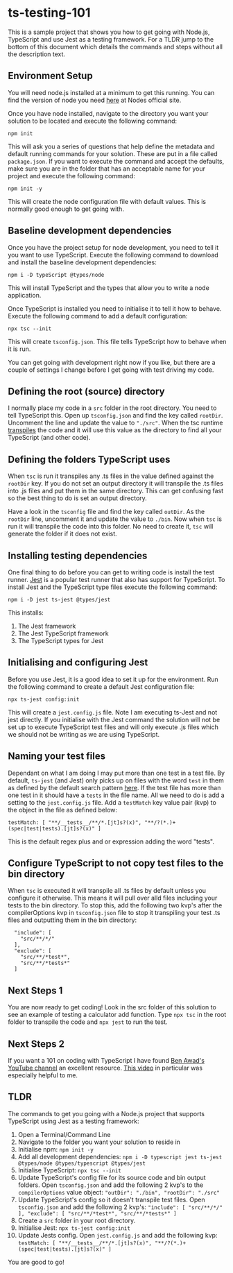 # ts-testing-101
This is a sample project that shows you how to get going with Node.js, TypeScript and use Jest as a testing framework. For a TLDR jump to the bottom of this document which details the commands and steps without all the description text.

## Environment Setup
You will need node.js installed at a minimum to get this running. You can find the version of node you need [here](https://nodejs.org/) at Nodes official site.

Once you have node installed, navigate to the directory you want your solution to be located and execute the following command:

`npm init`

This will ask you a series of questions that help define the metadata and default running commands for your solution. These are put in a file called `package.json`. If you want to execute the command and accept the defaults, make sure you are in the folder that has an acceptable name for your project and execute the following command:

`npm init -y`

This will create the node configuration file with default values. This is normally good enough to get going with.

## Baseline development dependencies

Once you have the project setup for node development, you need to tell it you want to use TypeScript. Execute the following command to download and install the baseline development dependencies:

`npm i -D typeScript @types/node`

This will install TypeScript and the types that allow you to write a node application.

Once TypeScript is installed you need to initialise it to tell it how to behave. Execute the following command to add a default configuration:

`npx tsc --init`

This will create `tsconfig.json`. This file tells TypeScript how to behave when it is run. 

You can get going with development right now if you like, but there are a couple of settings I change before I get going with test driving my code.

## Defining the root (source) directory

I normally place my code in a `src` folder in the root directory. You need to tell TypeScript this. Open up `tsconfig.json` and find the key called `rootDir`. Uncomment the line and update the value to `"./src"`. When the tsc runtime [transpiles](https://en.wikipedia.org/wiki/Source-to-source_compiler) the code and it will use this value as the directory to find all your TypeScript (and other code). 

## Defining the folders TypeScript uses

When `tsc` is run it transpiles any .ts files in the value defined against the `rootDir` key. If you do not set an output directory it will transpile the .ts files into .js files and put them in the same directory. This can get confusing fast so the best thing to do is set an output directory. 

Have a look in the `tsconfig` file and find the key called `outDir`. As the `rootDir` line, uncomment it and update the value to `./bin`. Now when `tsc` is run it will transpile the code into this folder. No need to create it, `tsc` will generate the folder if it does not exist.

## Installing testing dependencies

One final thing to do before you can get to writing code is install the test runner. [Jest](https://Jestjs.io) is a popular test runner that also has support for TypeScript. To install Jest and the TypeScript type files execute the following command:

`npm i -D jest ts-jest @types/jest`

This installs:
1. The Jest framework
2. The Jest TypeScript framework
3. The TypeScript types for Jest

## Initialising and configuring Jest

Before you use Jest, it is a good idea to set it up for the environment. Run the following command to create a default Jest configuration file:

`npx ts-jest config:init`

This will create a `jest.config.js` file. Note I am executing ts-Jest and not jest directly. If you initialise with the Jest command the solution will not be set up to execute TypeScript test files and will only execute .js files which we should not be writing as we are using TypeScript.

## Naming your test files

Dependant on what I am doing I may put more than one test in a test file. By default, `ts-jest` (and Jest) only picks up on files with the word `test` in them as defined by the default search pattern [here](https://Jestjs.io/docs/en/configuration#testmatch-arraystring). If the test file has more than one test in it should have a `tests` in the file name. All we need to do is add a setting to the `jest.config.js` file. Add a `testMatch` key value pair (kvp) to the object in the file as defined below:

`testMatch: [ "**/__tests__/**/*.[jt]s?(x)", "**/?(*.)+(spec|test|tests).[jt]s?(x)" ]`

This is the default regex plus and or expression adding the word "tests".

## Configure TypeScript to not copy test files to the bin directory
When `tsc` is executed it will transpile all .ts files by default unless you configure it otherwise. This means it will pull over alld files including your tests to the bin directory. To stop this, add the following two kvp's after the compilerOptions kvp in `tsconfig.json` file to stop it transpiling your test .ts files and outputting them in the bin directory:

```
  "include": [
    "src/**/*/"
  ],
  "exclude": [
    "src/**/*test*",
    "src/**/*tests*"
  ]
```

## Next Steps 1

You are now ready to get coding! Look in the src folder of this solution to see an example of testing a calculator add function. Type `npx tsc` in the root folder to transpile the code and `npx jest` to run the test.

## Next Steps 2

If you want a 101 on coding with TypeScript I have found [Ben Awad's YouTube channel](https://www.youtube.com/channel/UC-8QAzbLcRglXeN_MY9blyw) an excellent resource. [This video](https://www.youtube.com/watch?v=1UcLoOD1lRM&list=LLP-BffksU59nSrEAbB1TMtw&index=8&t=0s) in particular was especially helpful to me.

## TLDR
The commands to get you going with a Node.js project that supports TypeScript using Jest as a testing framework:

1. Open a Terminal/Command Line
2. Navigate to the folder you want your solution to reside in
3. Initialise npm: `npm init -y`
4. Add all development dependencies: `npm i -D typescript jest ts-jest @types/node @types/typescript @types/jest`
5. Initialise TypeScript: `npx tsc --init`
6. Update TypeScript's config file for its source code and bin output folders. Open `tsconfig.json` and add the following 2 kvp's to the `compilerOptions` value object: 
    `"outDir": "./bin", "rootDir": "./src"`
7. Update TypeScript's config so it doesn't transpile test files. Open `tsconfig.json` and add the following 2 kvp's:
`
  "include": [
    "src/**/*/"
  ],
  "exclude": [
    "src/**/*test*",
    "src/**/*tests*"
  ]
`
8. Create a `src` folder in your root directory.
9. Initialise Jest: `npx ts-jest config:init`
10. Update Jests config. Open `jest.config.js` and add the following kvp: 
`testMatch: [ "**/__tests__/**/*.[jt]s?(x)", "**/?(*.)+(spec|test|tests).[jt]s?(x)" ]`

You are good to go!
